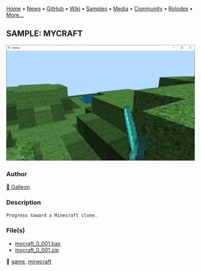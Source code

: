 [Home](https://qb64.com) • [News](../../news.md) • [GitHub](../../github.md) • [Wiki](../../wiki.md) • [Samples](../../samples.md) • [Media](../../media.md) • [Community](../../community.md) • [Rolodex](../../rolodex.md) • [More...](../../more.md)

## SAMPLE: MYCRAFT

![screenshot.png](img/screenshot.png)

### Author

[🐝 Galleon](../galleon.md) 

### Description

```text
Progress toward a Minecraft clone.
```

### File(s)

* [mycraft_0_001.bas](src/mycraft_0_001.bas)
* [mycraft_0_001.zip](src/mycraft_0_001.zip)

🔗 [game](../game.md), [minecraft](../minecraft.md)
